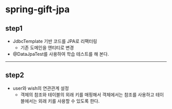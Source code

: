 # spring-gift-jpa

## step1

- JdbcTemplate 기반 코드를 JPA로 리팩터링
  - 기존 도메인을 앤티티로 변경
- @DataJpaTest를 사용하여 학습 테스트를 해 본다.
---
## step2

- user와 wish의 연관관계 설정
  - 객체의 참조와 테이블의 외래 키를 매핑해서 객체에서는 참조를 
  사용하고 테이블에서는 외래 키를 사용할 수 있도록 한다.